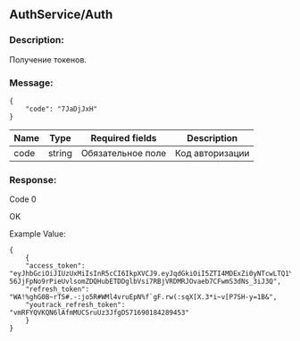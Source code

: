 ## AuthService/Auth

### Description:
Получение токенов.

### Message:
```
{
    "code": "7JaDjJxH"
}
```
|Name|Type|Required fields|Description|
|-|-|-|-|
|code|string|Обязательное поле|Код авторизации|
### Response:

Code 0

OK

Example Value:

```
{
    {
    "access_token": "eyJhbGciOiJIUzUxMiIsInR5cCI6IkpXVCJ9.eyJqdGkiOiI5ZTI4MDExZi0yNTcwLTQ1YWYtYTZjZi0wZDhkMjk2NzJjOWYiLCJhdWQiOlsic3RhZmYiLCJhZG1pbiIsInN1Il0sInJpbmdfaWQiOiIxMDUyODhmZC0yNjFjLTRiN2YtYmQ3MS05OWU5YjYwYzg4ZDciLCJ1c2VyX2lkIjoiY2ZjNjAxZDEtNDE3MS00ZWY0LWIyYjYtZGYwODE5OWExY2Y1IiwicmVzdF9pZCI6IjEtMTYiLCJhdmF0YXJfdXJsIjoiaHR0cHM6Ly95b3V0cmFjay1kZXYudGFnZXMuZGV2L2h1Yi9hcGkvcmVzdC9hdmF0YXIvMTA1Mjg4ZmQtMjYxYy00YjdmLWJkNzEtOTllOWI2MGM4OGQ3P2V0YWc9TWpndE9EayUzRCIsIm5hbWUiOiJKb2huIFdpY2siLCJleHAiOjE3MTkyMTk3MDQsImlhdCI6MTcxOTIxODgwNH0.HVT1Mcscw1VNrcqt3KH-56JjFpNo9rPieUvlsomZDQHubETDDglbVsi7RBjVRDMRJOvaeb7CFwmS3dNs_3iJ3Q",
    "refresh_token": "WA!%ghG0B~rTS#.-:jo5R#WMl4vruEpN%f`gF.rw(:sqX[X.3*i~v[P7SH-y=1B&",
    "youtrack_refresh_token": "vmRFYQVKQN6lAfmMUCSruUz3JfgDS71690184289453"
    }
}
```


